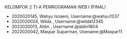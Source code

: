 KELOMPOK 2 TI-A PEMROGRAMAN WEB I (FINAL)

- 2020020145, Wahyu Isnaeni,    Username:@wahyu1337
- 2022020024, Wilda        ,    Username:@wilda12345
- 2022020013, Aldin        ,    Username:@aldin1804
- 2022020042, Maspar Suparman,  Usename:@Maspar11
